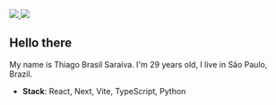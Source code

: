 <div>
    <a target='_blank' href="https://www.linkedin.com/in/thiago-brasil-saraiva-0739a395/">
        <img src="https://img.shields.io/badge/LinkedIn-0077B5?style=for-the-badge&logo=linkedin&logoColor=white">
    </a>
  <a target='_blank' href="mailto:thiagosaraiva.trabalho@gmail.com">
        <img src="https://img.shields.io/badge/gmail-EA4335?style=for-the-badge&logo=gmail&logoColor=white">
    </a>
</div>

## Hello there
My name is Thiago Brasil Saraiva. I'm 29 years old, I live in São Paulo, Brazil.
* **Stack**: React, Next, Vite, TypeScript, Python
